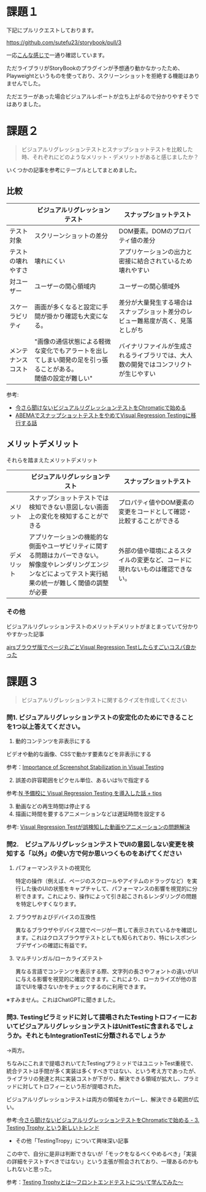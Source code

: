 # 課題１

下記にプルリクエストしております。

https://github.com/sutefu23/storybook/pull/3

一応[こんな感じで](./画像.jpg)一通り確認しています。

ただライブラリがStoryBookのプラグインが予想通り動かなかったため、Playweightというものを使っており、スクリーンショットを拒絶する機能はありませんでした。

ただエラーがあった場合ビジュアルレポートが立ち上がるので分かりやすそうではありました。

# 課題２
> ビジュアルリグレッションテストとスナップショットテストを比較した時、それぞれにどのようなメリット・デメリットがあると感じましたか？

いくつかの記事を参考にテーブルとしてまとめました。

## 比較

| | ビジュアルリグレッションテスト	|スナップショットテスト|
| ---- | ---- | ---- |
|テスト対象	| スクリーンショットの差分|DOM要素。DOMのプロパティ値の差分|
|テストの壊れやすさ|壊れにくい|アプリケーションの出力と密接に結合されているため壊れやすい|
|対ユーザー|ユーザーの関心領域内|ユーザーの関心領域外|
|スケーラビリティ|画面が多くなると設定に手間が掛かり確認も大変になる。|差分が大量発生する場合はスナップショット差分のレビュー難易度が高く、見落としがち|
|メンテナンスコスト|"画像の通信状態による軽微な変化でもアラートを出してしまい開発の足を引っ張ることがある。<br>閾値の設定が難しい"|バイナリファイルが生成されるライブラリでは、大人数の開発ではコンフリクトが生じやすい|

参考:
-  [今さら聞けないビジュアルリグレッションテストをChromaticで始める](https://buildersbox.corp-sansan.com/entry/2022/08/01/110000)
- [ABEMAでスナップショットテストをやめてVisual Regression Testingに移行する話](https://developers.cyberagent.co.jp/blog/archives/29784/)

## メリットデメリット
それらを踏まえたメリットデメリット

| | ビジュアルリグレッションテスト	|スナップショットテスト|
| ---- | ---- | ---- |
|メリット|スナップショットテストでは検知できない意図しない画面上の変化を検知することができる|プロパティ値やDOM要素の変更をコードとして確認・比較することができる|
|デメリット|アプリケーションの機能的な側面やユーザビリティに関する問題はカバーできない。<br>解像度やレンダリングエンジンなどによってテスト実行結果の統一が難しく閾値の調整が必要|外部の値や環境によるスタイルの変更など、コードに現れないものは確認できない。|

### その他
ビジュアルリグレッションテストのメリットデメリットがまとまっていて分かりやすかった記事

[airsブラウザ版でページ丸ごとVisual Regression Testしたらすごいコスパ良かった](https://medium.com/eureka-engineering/pairs%E3%83%96%E3%83%A9%E3%82%A6%E3%82%B6%E7%89%88%E3%81%A7%E3%83%9A%E3%83%BC%E3%82%B8%E4%B8%B8%E3%81%94%E3%81%A8visual-regression-test%E3%81%97%E3%81%9F%E3%82%89%E3%82%84%E3%81%A3%E3%81%B1%E3%82%8A%E3%82%B3%E3%82%B9%E3%83%91%E8%89%AF%E3%81%8B%E3%81%A3%E3%81%9F-726ad2352ace)


# 課題３
> ビジュアルリグレッションテストに関するクイズを作成してください

### 問1. ビジュアルリグレッションテストの安定化のためにできることを1つ以上答えてください。

1. 動的コンテンツを非表示にする

ビデオや動的な画像、CSSで動かす要素などを非表示にする

参考：[Importance of Screenshot Stabilization in Visual Testing](https://www.browserstack.com/guide/screenshot-stabilization-in-visual-testing)

2. 誤差の許容範囲をピクセル単位、あるいは％で指定する

参考:[N 予備校に Visual Regression Testing を導入した話 + tips](https://blog.nnn.dev/entry/2021/04/30/110000)


3. 動画などの再生時間は停止する
4. 描画に時間を要するアニメーションなどは遅延時間を設定する

参考: [Visual Regression Testが誤検知した動画やアニメーションの問題解決](
https://tech.uzabase.com/entry/2023/02/28/100554)

### 問2.　ビジュアルリグレッションテストでUIの意図しない変更を検知する「以外」の使い方で何か思いつくものをあげてください


1. パフォーマンステストの視覚化

    特定の操作（例えば、ページのスクロールやアイテムのドラッグなど）を実行した後のUIの状態をキャプチャして、パフォーマンスの影響を視覚的に分析できます。これにより、操作によって引き起こされるレンダリングの問題を特定しやすくなります。

2. ブラウザおよびデバイスの互換性

    異なるブラウザやデバイス間でページが一貫して表示されているかを確認します。これはクロスブラウザテストとしても知られており、特にレスポンシブデザインの確認に有益です。

3. マルチリンガル/ローカライズテスト

    異なる言語でコンテンツを表示する際、文字列の長さやフォントの違いがUIに与える影響を視覚的に確認できます。これにより、ローカライズが他の言語でUIを壊さないかをチェックするのに利用できます。

※すみません。これはChatGPTに聞きました。

### 問3. Testingピラミッドに対して提唱されたTestingトロフィーにおいてビジュアルリグレッションテストはUnitTestに含まれるでしょうか。それともIntegrationTestに分類されるでしょうか


→両方。

ちなみにこれまで提唱されいてたTestingプラミッドではユニットTest重視で、統合テストは手間が多く実装は多くすべきではない、という考え方であったが、ライブラリの発達と共に実装コストが下がり、解決できる領域が拡大し、プラミッドに対してトロフィーという形が提唱された。

ビジュアルリグレッションテストは両方の領域をカバーし、解決できる範囲が広い。

参考:[今さら聞けないビジュアルリグレッションテストをChromaticで始める - 3. Testing Trophy という新しいトレンド](https://buildersbox.corp-sansan.com/entry/2022/08/01/110000#3-Testing-Trophy-%E3%81%A8%E3%81%84%E3%81%86%E6%96%B0%E3%81%97%E3%81%84%E3%83%88%E3%83%AC%E3%83%B3%E3%83%89)

- その他「TestingTropy」について興味深い記事

この中で、自分に是非は判断できないが「モックをなるべくやめるべき」「実装の詳細をテストすべきではない」という主張が照会されており、一理あるのかもしれないと思った。

参考：[Testing Trophyとは〜フロントエンドテストについて学んでみた〜](https://buildersbox.corp-sansan.com/entry/2022/08/01/110000)